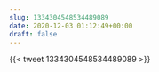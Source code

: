 ```yaml
---
slug: 1334304548534489089
date: 2020-12-03 01:12:49+00:00
draft: false
---
```


{{< tweet 1334304548534489089 >}}
